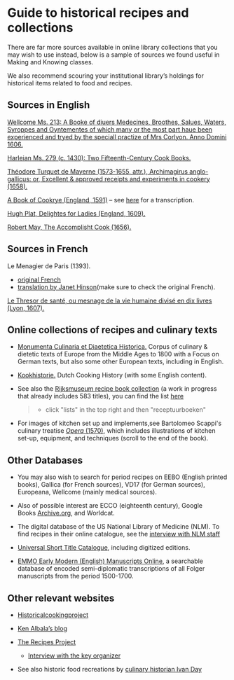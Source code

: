 #  Guide to historical recipes and collections

There are far more sources available in online library collections that
you may wish to use instead, below is a sample of sources we found
useful in Making and Knowing classes.

We also recommend scouring your institutional library’s holdings for
historical items related to food and recipes.

## Sources in English

[Wellcome Ms. 213: A Booke of diuers
Medecines, Broothes, Salues, Waters, Syroppes and Oyntementes of which many or the
most part haue been experienced and tryed by the speciall practize of
Mrs Corlyon. Anno Domini 1606.](https://wellcomecollection.org/works/u3w8qbrt/items?canvas=30)

[Harleian Ms. 279 (c. 1430): Two Fifteenth-Century Cook
Books.](https://archive.org/stream/twofifteenthcent00austuoft#page/n7/mode/2up)

[Théodore Turquet de Mayerne (1573-1655, attr.), Archimagirus
anglo-gallicus: or, Excellent & approved receipts and experiments in
cookery (1658).](https://www.google.com/books/edition/Archimagirus_Anglo_Gallicus_or_excellent/EI9mAAAAcAAJ?hl=en&gbpv=1&dq=mayerne%20archimagirus&pg=PP7&printsec=frontcover)

[A Book of Cookrye (England, 1591)](http://digital.library.leeds.ac.uk/6320/) – see [here](http://jducoeur.org/Cookbook/Cookrye.html) for a transcription.

[Hugh Plat, Delightes for Ladies (England, 1609).](https://www.google.com/books/edition/Delightes_for_Ladies_to_adorne_their_Per/wFNpAAAAcAAJ?hl=en&gbpv=1&dq=hugh%20plat%20delightes%20for%20ladies&pg=PA1&printsec=frontcover)

[Robert May, The Accomplisht Cook (1656).](https://www.google.com/books/edition/The_Accomplisht_Cook_Or_The_Art_and_Myst/7dhopy-AJ98C?hl=en&gbpv=1&dq=may%20the%20accomplisht%20cook&pg=PP7&printsec=frontcover)

## Sources in French

Le Menagier de Paris (1393). 
- [original French](https://archive.org/details/lemnagierdepari03renagoog)
- [translation by Janet Hinson](http://www.daviddfriedman.com/Medieval/Cookbooks/Menagier/Menagier.html#BEVERAGES%20FOR%20INVALIDS)(make sure to check the original French).

[Le Thresor de santé, ou mesnage de la vie humaine divisé en dix
livres (Lyon, 1607).](http://www.biusante.parisdescartes.fr/histoire/medica/resultats/index.php?cote=39201&do=chapitre)

## Online collections of recipes and culinary texts

-   [Monumenta Culinaria et Diaetetica Historica.](https://www.uni-giessen.de/de/fbz/fb05/germanistik/absprache/sprachverwendung/gloning/kobu.htm)
Corpus of culinary & dietetic texts of Europe from the Middle Ages to 1800 with a Focus on German texts, but also some other European texts, including in English.

-   [Kookhistorie.](http://www.kookhistorie.nl/index.htm) Dutch Cooking History (with some English content).

-   See also the [Rijksmuseum recipe book collection](http://library.rijksmuseum.nl/cgi-bin/koha/opac-shelves.pl?viewshelf=135&sortfield=) (a work in progress that already includes 583 titles), you can find the list [here](http://library.rijksmuseum.nl/cgi-bin/koha/opac-shelves.pl?viewshelf=135&sortfield=)   
    > - click "lists" in the top right and then "receptuurboeken"

-   For images of kitchen set up and implements,see Bartolomeo Scappi's culinary treatise [*Opera* (1570)](https://archive.org/stream/operavenetiascap00scap#page/n935/mode/thumb), which includes illustrations of kitchen set-up, equipment, and techniques (scroll to the end of the book).

## Other Databases

-   You may also wish to search for period recipes on EEBO (English printed books), Gallica (for French sources), VD17 (for German sources), Europeana, Wellcome (mainly medical sources).
-  Also of possible interest are ECCO (eighteenth century), Google Books [Archive.org](http://archive.org), and Worldcat.

-   The digital database of the US National Library of Medicine (NLM). To find recipes in their online catalogue, see the [interview with NLM staff](http://recipes.hypotheses.org/category/food-and-drink)

-   [Universal Short Title Catalogue](http://www.ustc.ac.uk/), including digitized editions.

-   [EMMO Early Modern (English) Manuscripts Online](http://collation.folger.edu/2013/11/emmo-early-modern-manuscripts-online/), a searchable database of encoded semi-diplomatic transcriptions of all Folger manuscripts from the period 1500-1700. 

## Other relevant websites

-   [Historicalcookingproject](http://www.historicalcookingproject.com/)

-   [Ken Albala’s blog](http://kenalbala.blogspot.nl/)

-   [The Recipes Project](http://recipes.hypotheses.org/category/teaching)

    -   [Interview with the key organizer](http://recipes.hypotheses.org/3216)

-   See also historic food recreations by [culinary historian Ivan Day](http://www.historicfood.com/portal.htm)
